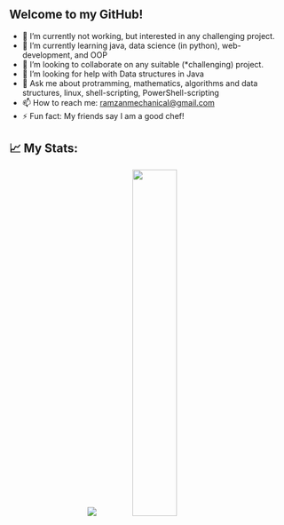## Welcome to my GitHub!



- 🔭 I’m currently not working, but interested in any challenging project. 
- 🌱 I’m currently learning java, data science (in python), web-development, and OOP 
- 👯 I’m looking to collaborate on any suitable (*challenging) project.
- 🤔 I’m looking for help with Data structures in Java
- 💬 Ask me about protramming, mathematics, algorithms and data structures, linux, shell-scripting, PowerShell-scripting
- 📫 How to reach me: ramzanmechanical@gmail.com
- ⚡ Fun fact: My friends say I am a good chef!

## 📈 My Stats:
<p align="center">
<a href="https://github-readme-stats.vercel.app/api?username=ramzan5&count_private=true&show_icons=true&theme=gruvbox">
  <img src="https://github-readme-stats.vercel.app/api?username=ramzan5&count_private=true&show_icons=true&theme=gruvbox" /></a>
<a href="https://github.com/ramzan5/">
  <img width = "40%"src="https://github-readme-stats.vercel.app/api/top-langs/?username=ramzan5&layout=compact&theme=gruvbox" /></a>
  
<p>&nbsp;</p>
